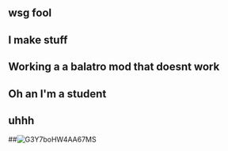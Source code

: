 ## wsg fool
## I make stuff
## Working a a balatro mod that doesnt work
## Oh an I'm a student
## uhhh
##![G3Y7boHW4AA67MS](https://github.com/user-attachments/assets/3600a127-81f2-4be6-a353-4128158045e3)

<!--
**cole-mp3/cole-mp3** is a ✨ _special_ ✨ repository because its `README.md` (this file) appears on your GitHub profile.

Here are some ideas to get you started:

- 🔭 I’m currently working on ...
- 🌱 I’m currently learning ...
- 👯 I’m looking to collaborate on ...
- 🤔 I’m looking for help with ...
- 💬 Ask me about ...
- 📫 How to reach me: ...
- 😄 Pronouns: ...
- ⚡ Fun fact: ...
-->
